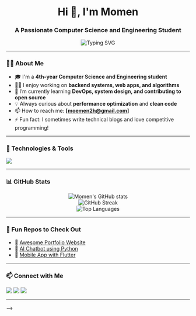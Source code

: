 <h1 align="center">Hi 👋, I'm Momen</h1>
<h3 align="center">A Passionate Computer Science and Engineering Student</h3>

<p align="center">
  <img src="https://readme-typing-svg.herokuapp.com?font=Fira+Code&duration=3000&pause=1000&color=00ADB5&center=true&vCenter=true&width=435&lines=4th+Year+Engineering+Student;Aspiring+Software+Engineer;Open+Source+Enthusiast;Always+Learning+New+Tech" alt="Typing SVG" />
</p>

---

### 🧑‍💻 About Me

- 🎓 I'm a **4th-year Computer Science and Engineering student**
- 👨‍💻 I enjoy working on **backend systems, web apps, and algorithms**
- 🌱 I’m currently learning **DevOps, system design, and contributing to open source**
- 💡 Always curious about **performance optimization** and **clean code**
- 📫 How to reach me: **[moemen2h@gmail.com]**
- ⚡ Fun fact: I sometimes write technical blogs and love competitive programming!

---

### 🔧 Technologies & Tools

<p align="left">
  <img src="https://skillicons.dev/icons?i=cpp,java,python,js,html,css,react,nodejs,express,tailwind,bootstrap,mongodb,mysql,git,github,linux,docker,vscode,figma&perline=8" />
</p>

---

### 📊 GitHub Stats

<p align="center">
  <img src="https://github-readme-stats.vercel.app/api?username=Momenh2&show_icons=true&theme=github_dark&hide=prs" alt="Momen's GitHub stats" />
  <br />
  <img src="https://github-readme-streak-stats.herokuapp.com/?user=Momenh2&theme=github-dark-blue" alt="GitHub Streak" />
  <br />
  <img src="https://github-readme-stats.vercel.app/api/top-langs/?username=Momenh2&layout=compact&theme=github_dark" alt="Top Languages" />
</p>


---

### 🧩 Fun Repos to Check Out

- 🔨 [Awesome Portfolio Website](https://github.com/yourusername/portfolio)
- 🤖 [AI Chatbot using Python](https://github.com/yourusername/chatbot)
- 📱 [Mobile App with Flutter](https://github.com/yourusername/flutter-app)

---

### 📫 Connect with Me

<p align="left">
  <a href="https://www.linkedin.com/in/moemen-hesham-00b558226/" target="_blank"><img src="https://img.shields.io/badge/-LinkedIn-blue?logo=linkedin&style=for-the-badge" /></a>
  <a href="mailto:your.email@example.com"><img src="https://img.shields.io/badge/-Email-red?logo=gmail&style=for-the-badge" /></a>
  <a href="https://leetcode.com/u/Momen2h/" target="_blank"><img src="https://img.shields.io/badge/-LeetCode-FFA116?style=for-the-badge&logo=leetcode&logoColor=white" /></a>
</p>

---


-->
